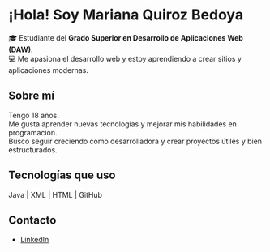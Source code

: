 # ¡Hola! Soy Mariana Quiroz Bedoya

🎓 Estudiante del **Grado Superior en Desarrollo de Aplicaciones Web (DAW)**.  
💻 Me apasiona el desarrollo web y estoy aprendiendo a crear sitios y aplicaciones modernas.

## Sobre mí
Tengo 18 años.  
Me gusta aprender nuevas tecnologías y mejorar mis habilidades en programación.  
Busco seguir creciendo como desarrolladora y crear proyectos útiles y bien estructurados.

## Tecnologías que uso
Java | XML | HTML | GitHub

## Contacto
- [LinkedIn](https://www.linkedin.com/in/mariana-quiroz-bedoya-3b8b85390)
